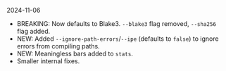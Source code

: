 2024-11-06

- BREAKING: Now defaults to Blake3. `--blake3` flag removed, `--sha256` flag added.
- NEW: Added `--ignore-path-errors`/`--ipe` (defaults to `false`) to ignore errors from compiling paths.
- NEW: Meaningless bars added to `stats`.
- Smaller internal fixes.
